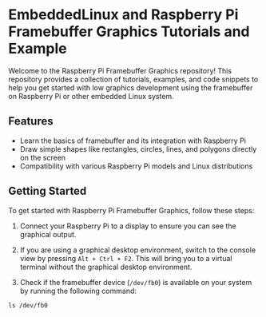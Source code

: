 # EmbeddedLinux and Raspberry Pi Framebuffer Graphics Tutorials and Example
Welcome to the Raspberry Pi Framebuffer Graphics repository! This repository provides a collection of tutorials, examples, and code snippets to help you get started with low graphics development using the framebuffer on Raspberry Pi or other embedded Linux system.

## Features

- Learn the basics of framebuffer and its integration with Raspberry Pi
- Draw simple shapes like rectangles, circles, lines, and polygons directly on the screen
- Compatibility with various Raspberry Pi models and Linux distributions

## Getting Started

To get started with Raspberry Pi Framebuffer Graphics, follow these steps:

1. Connect your Raspberry Pi to a display to ensure you can see the graphical output.

2. If you are using a graphical desktop environment, switch to the console view by pressing `Alt + Ctrl + F2`. This will bring you to a virtual terminal without the graphical desktop environment.

3. Check if the framebuffer device (`/dev/fb0`) is available on your system by running the following command:
```shell 
ls /dev/fb0 
